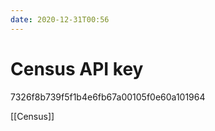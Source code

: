 ```yaml
---
date: 2020-12-31T00:56
---
```


# Census API key

7326f8b739f5f1b4e6fb67a00105f0e60a101964

[[Census]]